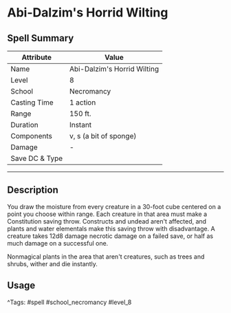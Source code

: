# Abi-Dalzim's Horrid Wilting

## Spell Summary

| Attribute        | Value                  |
|------------------|------------------------|
| Name             | Abi-Dalzim's Horrid Wilting                 |
| Level            | 8                |
| School           | Necromancy          |
| Casting Time     | 1 action              |
| Range            | 150 ft.            |
| Duration         | Instant             |
| Components       | v, s (a bit of sponge)             |
| Damage           | -               |
| Save DC & Type   |              |

---

## Description

You draw the moisture from every creature in a 30-foot cube centered on a point you choose within range. Each creature in that area must make a Constitution saving throw. Constructs and undead aren't affected, and plants and water elementals make this saving throw with disadvantage. A creature takes 12d8 damage necrotic damage on a failed save, or half as much damage on a successful one.

Nonmagical plants in the area that aren't creatures, such as trees and shrubs, wither and die instantly.

## Usage


^Tags: #spell #school_necromancy #level_8